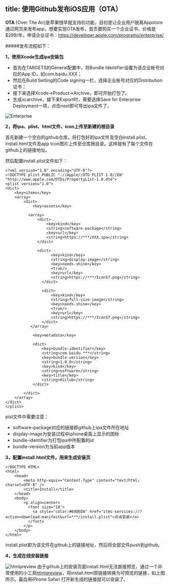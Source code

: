 title: 使用Github发布iOS应用（OTA）
---
**OTA** (Over The Air)是苹果很早就支持的功能，目的是让企业用户脱离Appstore通过网页来发布app，想要实现OTA发布，首页要购买一个企业证书，价格是$299/年。申请企业证书：<https://developer.apple.com/programs/enterprise/>

#####发布流程如下：

**1，使用Xcode生成ipa安装包**

- 首先在TARGETS的General配置中，将Bundle Identifier设置为该企业帐号对应的App ID，如com.baidu.XXX；
- 然后在Build Setting的Code signing一栏，选择企业帐号对应的Distribution证书；
- 接下来选择Xcode->Product->Archive，即可开始打包了。
- 生成xcarchive，接下来Export时，需要选择Save for Enterprise Deployment一项，点击next即可导出ipa文件了。

![Enterprise](http://7xkptx.com1.z0.glb.clouddn.com/giter5ty546j65ge.png)

**2，将ipa、plist、html文件、icon上传至新建的根目录**

首先新建一个空白的github仓库，将打包好的ipa文件及空白install.plist、install.html文件及app Icon图片上传至仓库根目录。这样就有了每个文件在github上的链接地址。

然后配置install.plist文件如下：

``` 
<?xml version="1.0" encoding="UTF-8"?>
<!DOCTYPE plist PUBLIC "-//Apple//DTD PLIST 1.0//EN" "http://www.apple.com/DTDs/PropertyList-1.0.dtd">
<plist version="1.0">
<dict>
    <key>items</key>
    <array>
        <dict>
            <key>assets</key>   
                              
          <array>
              <dict>
                  <key>kind</key>
                  <string>software-package</string>
                  <key>url</key>
                  <string>https://***/XXX.ipa</string>
              </dict> 
                             
              <dict>
        		    <key>kind</key>
        			<string>display-image</string>
        			<key>needs-shine</key>
        			<true/>
        			<key>url</key>
        			<string>https://***/Icon57.png</string>
        		</dict>

        		<dict>
        			<key>kind</key>
        			<string>full-size-image</string>
        			<key>needs-shine</key>
        			<true/>
        			<key>url</key>
        			<string>https://***/Icon57.png</string>
        		</dict>
           </array>
            
            <key>metadata</key>
            
            <dict>
                <key>bundle-identifier</key>
                <string>com.baidu.***</string>
                <key>bundle-version</key>
                <string>1.0.0</string>
                <key>kind</key>
                <string>software</string>
                <key>title</key>
                <string>Hiclub</string>
            </dict>
            
        </dict>
    </array>
</dict>
</plist>
```
pist文件中需要注意：

- software-package对应的链接即github上ipa文件所在地址
- display-image为安装过程中iphone桌面上显示的图标
- bundle-identifier为打包ipa中所配置的id
- bundle-version为当前app版本

**3，配置install.html文件，用来生成安装页**

```
<!DOCTYPE HTML>
<html>
    <head>
        <meta http-equiv="Content-Type" content="text/html; charset=UTF-8" />
        <title>Install</title>
    </head>
    <body>
        <p align=center>
          <font size="10">
            <a style="color:#69DEDA" href="itms-services://?action=download-manifest&url=***/install.plist">点击安装</a>
          </font>
        </p>
    </body>
</html>
```
install.plist即为该文件在github上的链接地址，然后将全部文件push到github。
 
**4，生成在线安装链接** 

![htmlpreview](http://7xkptx.com1.z0.glb.clouddn.com/gitdcehe7654grvew.png)
由于github上的安装页面install.html无法直接预览，通过一个非常使用的小工具[htmlpreview](http://htmlpreview.github.io/)，将install.html原链接转换为可预览的链接，如上图所示。最后用iPhone Safari 打开新生成的链接就可以安装了。 
 